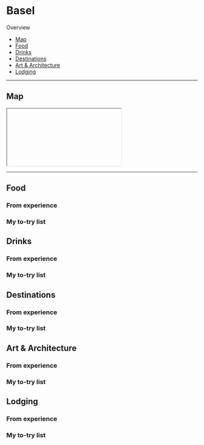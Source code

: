 # Basel

Overview

- [Map](#map)
- [Food](#food)
- [Drinks](#drinks)
- [Destinations](#destinations)
- [Art & Architecture](#art--architecture)
- [Lodging](#lodging)

-----

## Map

<iframe></iframe>

-----

## Food

### From experience

### My to-try list

## Drinks

### From experience

### My to-try list

## Destinations

### From experience

### My to-try list

## Art & Architecture

### From experience

### My to-try list

## Lodging

### From experience

### My to-try list
